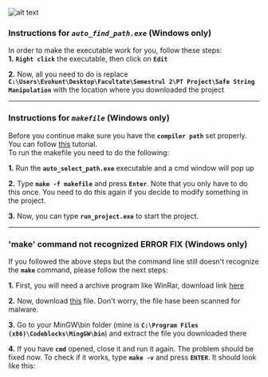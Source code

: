 ![alt text](http://i67.tinypic.com/2ebwumg.png "Click for instructions")
  
  
### Instructions for *`auto_find_path.exe`* (Windows only)  


In order to make the executable work for you, follow these steps:  
__1.__ __`Right click`__ the executable, then click on __`Edit`__  
  
__2.__ Now, all you need to do is replace __`C:\Users\Evohunt\Desktop\Facultate\Semestrul 2\PT Project\Safe String Manipulation`__ with the location where you downloaded the project  
  
---
  
### Instructions for *`makefile`* (Windows only)  
  

Before you continue make sure you have the __`compiler path`__ set properly. You can follow [this](https://www.youtube.com/watch?v=8Ib7nwc33uA) tutorial.  
To run the makefile you need to do the following:  

__1.__ Run the __`auto_select_path.exe`__ executable and a cmd window will pop up  
  
__2.__ Type __`make -f makefile`__ and press __`Enter`__. Note that you only have to do this once. You need to do this again if you decide to modify something in the project.  
  
__3.__ Now, you can type __`run_project.exe`__ to start the project. 
  
---

### 'make' command not recognized ERROR FIX (Windows only)  
  
  
If you followed the above steps but the command line still doesn't recognize the __`make`__ command, please follow the next steps:  
  
__1.__ First, you will need a archive program like WinRar, download link [here](http://www.win-rar.com/download.html?&L=0)  
  
__2.__ Now, download [this](https://drive.google.com/file/d/0B0AO1uT-rzMLVGxyUURabTZEYnc/view?usp=sharing) file. Don't worry, the file hase been scanned for malware.
  
__3.__ Go to your MinGW\bin folder (mine is __`C:\Program Files (x86)\Codeblocks\MingGW\bin`__) and extract the file you downloaded there
  
__4.__ If you have __`cmd`__ opened, close it and run it again. The problem should be fixed now. To check if it works, type __`make -v`__ and press __`ENTER`__. It should look like this:
